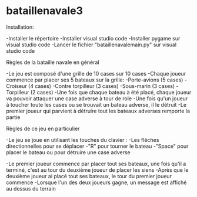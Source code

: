 # bataillenavale3

Installation:

\-Installer le répertoire
\-Installer visual studio code
\-Installer pygame sur visual studio code
\-Lancer le fichier "bataillenavalemain.py" sur visual studio code

Règles de la bataille navale en général

-Le jeu est composé d'une grille de 10 cases sur 10 cases
-Chaque joueur commence par placer ses 5 bateaux sur la grille:
  -Porte-avions (5 cases)
  -Croiseur (4 cases)
  -Contre torpilleur (3 cases)
  -Sous-marin (3 cases)
  -Torpilleur (2 cases)
-Une fois que chaque bateau à été placé, chaque joueur va pouvoir attaquer une case adverse à tour de role
-Une fois qu'un joueur à toucher toute les cases ou se trouvait un bateau adverse, il le détruit
-Le premier joueur qui parvient à détruire tout les bateaux adverses remporte la partie

Règles de ce jeu en particulier

-Le jeu se joue en utilisant les touches du clavier :
  -Les flèches directionnelles pour se déplacer
  -"R" pour tourner le bateau
  -"Space" pour placer le bateau ou pour détruire une case adverse

-Le premier joueur commence par placer tout ses bateaux, une fois qu'il a terminé, c'est au tour du deuxième joueur de placer les siens
-Après que le  deuxième joueur ai placé tout ses bateaux, le tour du premier joueur commence
-Lorsque l'un des deux joueurs gagne, un message est affiché au dessus du terrain


